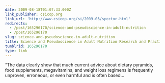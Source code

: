```yaml
---
date: 2009-08-18T01:07:33.000Z
link_publisher: csicop.org
link_url: 'http://www.csicop.org/si/2009-03/spector.html'
redirects:
  - /post/165296170/science-and-pseudoscience-in-adult-nutrition
  - /post/165296170
slug: science-and-pseudoscience-in-adult-nutrition
title: Science and Pseudoscience in Adult Nutrition Research and Practice
tumblrid: 165296170
type: link
---
```

<p>&ldquo;The data clearly show that much current advice about dietary pyramids, food supplements, megavitamins, and weight loss regimens is frequently unproven, erroneous, or even harmful and is often based&hellip;</p>
